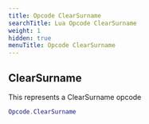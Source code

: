 ```yaml
---
title: Opcode ClearSurname
searchTitle: Lua Opcode ClearSurname
weight: 1
hidden: true
menuTitle: Opcode ClearSurname
---
```

## ClearSurname

This represents a ClearSurname opcode
```lua
Opcode.ClearSurname
```